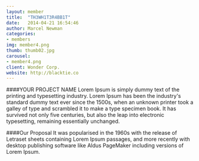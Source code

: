 ```yaml
---
layout: member
title:  "TH3WH1T3R4BB1T"
date:   2014-04-21 16:54:46
author: Marcel Newman
categories:
- members
img: member4.png
thumb: thumb02.jpg
carousel:
- member4.png
client: Wonder Corp.
website: http://blacktie.co
---
```

####YOUR PROJECT NAME
Lorem Ipsum is simply dummy text of the printing and typesetting industry. Lorem Ipsum has been the industry's standard dummy text ever since the 1500s, when an unknown printer took a galley of type and scrambled it to make a type specimen book. It has survived not only five centuries, but also the leap into electronic typesetting, remaining essentially unchanged.

####Our Proposal
It was popularised in the 1960s with the release of Letraset sheets containing Lorem Ipsum passages, and more recently with desktop publishing software like Aldus PageMaker including versions of Lorem Ipsum.
